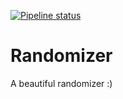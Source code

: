 
[![Pipeline status](https://gitlab.iut-clermont.uca.fr/jurodrigue/randomizerxf/badges/master/build.svg)](https://gitlab.com/user/userproject/commits/master)


# Randomizer


A beautiful randomizer :)